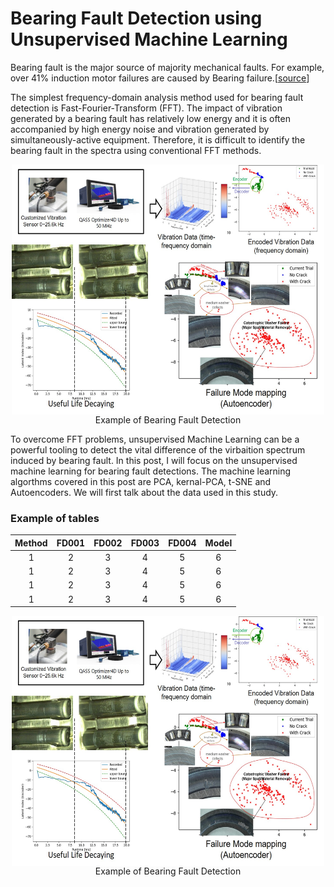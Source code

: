 # Bearing Fault Detection using Unsupervised Machine Learning

Bearing fault is the major source of majority mechanical faults. For example, over 41% induction motor failures are caused by Bearing failure.[[source](https://www.sciencedirect.com/science/article/abs/pii/S095741581400004X#:~:text=The%20simplest%20frequency%2Ddomain%20analysis,generated%20by%20simultaneously%2Dactive%20equipment)] 


The simplest frequency-domain analysis method used for bearing fault detection is Fast-Fourier-Transform (FFT). The impact of vibration generated by a bearing fault has relatively low energy and it is often accompanied by high energy noise and vibration generated by simultaneously-active equipment. Therefore, it is difficult to identify the bearing fault in the spectra using conventional FFT methods. 


<div  align="center">    
 <img src="img/pic_sch_01.jpg" width = "500" height = "400" alt="Bearing Fault Detection" align=center />
</div>
<center> Example of Bearing Fault Detection </center>

To overcome FFT problems, unsupervised Machine Learning can be a powerful tooling to detect the vital difference of the virbaition spectrum induced by bearing fault. In this post, I will focus on the unsupervised machine learning for bearing fault detections. The machine learning algorthms covered in this post are PCA, kernal-PCA, t-SNE and Autoencoders. We will first talk about the data used in this study.


### Example of tables




|Method|FD001|FD002|FD003|FD004|Model|
|:-----:|:-----:|:-----:|:------:|:------:|:-----:|
|1|2|3|4|5|6|
|1|2|3|4|5|6|
|1|2|3|4|5|6|
|1|2|3|4|5|6|


<div  align="center">    
 <img src="img/pic_sch_01.jpg" width = "500" height = "400" alt="Bearing Fault Detection" align=center />
</div>
<center> Example of Bearing Fault Detection </center>